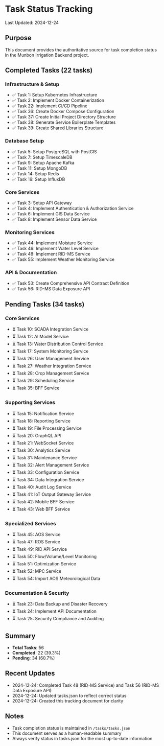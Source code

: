 # Task Status Tracking

Last Updated: 2024-12-24

## Purpose
This document provides the authoritative source for task completion status in the Munbon Irrigation Backend project.

## Completed Tasks (22 tasks)

### Infrastructure & Setup
- ✅ Task 1: Setup Kubernetes Infrastructure
- ✅ Task 2: Implement Docker Containerization  
- ✅ Task 22: Implement CI/CD Pipeline
- ✅ Task 36: Create Docker Compose Configuration
- ✅ Task 37: Create Initial Project Directory Structure
- ✅ Task 38: Generate Service Boilerplate Templates
- ✅ Task 39: Create Shared Libraries Structure

### Database Setup
- ✅ Task 5: Setup PostgreSQL with PostGIS
- ✅ Task 7: Setup TimescaleDB
- ✅ Task 9: Setup Apache Kafka
- ✅ Task 11: Setup MongoDB
- ✅ Task 14: Setup Redis
- ✅ Task 16: Setup InfluxDB

### Core Services
- ✅ Task 3: Setup API Gateway
- ✅ Task 4: Implement Authentication & Authorization Service
- ✅ Task 6: Implement GIS Data Service
- ✅ Task 8: Implement Sensor Data Service

### Monitoring Services
- ✅ Task 44: Implement Moisture Service
- ✅ Task 46: Implement Water Level Service
- ✅ Task 48: Implement RID-MS Service
- ✅ Task 55: Implement Weather Monitoring Service

### API & Documentation
- ✅ Task 53: Create Comprehensive API Contract Definition
- ✅ Task 56: RID-MS Data Exposure API

## Pending Tasks (34 tasks)

### Core Services
- ⏳ Task 10: SCADA Integration Service
- ⏳ Task 12: AI Model Service
- ⏳ Task 13: Water Distribution Control Service
- ⏳ Task 17: System Monitoring Service
- ⏳ Task 26: User Management Service
- ⏳ Task 27: Weather Integration Service
- ⏳ Task 28: Crop Management Service
- ⏳ Task 29: Scheduling Service
- ⏳ Task 35: BFF Service

### Supporting Services
- ⏳ Task 15: Notification Service
- ⏳ Task 18: Reporting Service
- ⏳ Task 19: File Processing Service
- ⏳ Task 20: GraphQL API
- ⏳ Task 21: WebSocket Service
- ⏳ Task 30: Analytics Service
- ⏳ Task 31: Maintenance Service
- ⏳ Task 32: Alert Management Service
- ⏳ Task 33: Configuration Service
- ⏳ Task 34: Data Integration Service
- ⏳ Task 40: Audit Log Service
- ⏳ Task 41: IoT Output Gateway Service
- ⏳ Task 42: Mobile BFF Service
- ⏳ Task 43: Web BFF Service

### Specialized Services
- ⏳ Task 45: AOS Service
- ⏳ Task 47: ROS Service
- ⏳ Task 49: RID API Service
- ⏳ Task 50: Flow/Volume/Level Monitoring
- ⏳ Task 51: Optimization Service
- ⏳ Task 52: MPC Service
- ⏳ Task 54: Import AOS Meteorological Data

### Documentation & Security
- ⏳ Task 23: Data Backup and Disaster Recovery
- ⏳ Task 24: Implement API Documentation
- ⏳ Task 25: Security Compliance and Auditing

## Summary
- **Total Tasks**: 56
- **Completed**: 22 (39.3%)
- **Pending**: 34 (60.7%)

## Recent Updates
- 2024-12-24: Completed Task 48 (RID-MS Service) and Task 56 (RID-MS Data Exposure API)
- 2024-12-24: Updated tasks.json to reflect correct status
- 2024-12-24: Created this tracking document for clarity

## Notes
- Task completion status is maintained in `/tasks/tasks.json`
- This document serves as a human-readable summary
- Always verify status in tasks.json for the most up-to-date information
